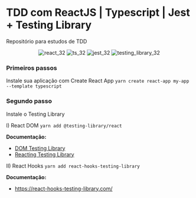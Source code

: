 # TDD com ReactJS | Typescript | Jest + Testing Library
Repositório para estudos de TDD

<div align="center">
  
![react_32](https://user-images.githubusercontent.com/4163340/139123716-da45c265-1b94-412c-8a1c-3bc86f393869.png)
![ts_32](https://user-images.githubusercontent.com/4163340/139123802-6ad0a212-1114-43f3-88aa-9975bb1b2660.png)
![jest_32](https://user-images.githubusercontent.com/4163340/139122285-877bf573-9f57-472d-9f79-92e92ced233f.png)
![testing_library_32](https://user-images.githubusercontent.com/4163340/139123134-e6a4c480-87a6-4a46-83eb-e74b02dd98cc.png)
</div>

### Primeiros passos
Instale sua aplicação com Create React App `yarn create react-app my-app --template typescript`

### Segundo passo
Instale o Testing Library


I) React DOM `yarn add @testing-library/react`

**Documentação:**
  - [DOM Testing Library](https://testing-library.com/docs/dom-testing-library/intro)
  - [Reacting Testing Library](https://testing-library.com/docs/react-testing-library/intro/)


II) React Hooks `yarn add react-hooks-testing-library`

**Documentação:**
  - https://react-hooks-testing-library.com/


